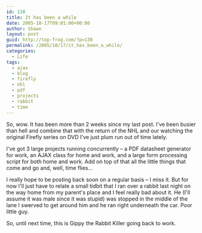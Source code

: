 ```yaml
---
id: 138
title: It has been a while
date: 2005-10-17T09:01:00+00:00
author: Shawn
layout: post
guid: http://top-frog.com/?p=138
permalink: /2005/10/17/it_has_been_a_while/
categories:
  - Life
tags:
  - ajax
  - blog
  - firefly
  - nhl
  - pdf
  - projects
  - rabbit
  - time
---
```

So, wow. It has been more than 2 weeks since my last post. I've been busier than hell and combine that with the return of the NHL and our watching the original Firefly series on DVD I've just plum run out of time lately.

I've got 3 large projects running concurrently – a PDF datasheet generator for work, an AJAX class for home and work, and a large form processing script for both home and work. Add on top of that all the little things that come and go and, well, time flies…

I really hope to be posting back soon on a regular basis – I miss it. But for now I'll just have to relate a small tidbit that I ran over a rabbit last night on the way home from my parent's place and I feel really bad about it. He (I'll assume it was male since it was stupid) was stopped in the middle of the lane I swerved to get around him and he ran right underneath the car. Poor little guy.

So, until next time, this is Gippy the Rabbit Killer going back to work.